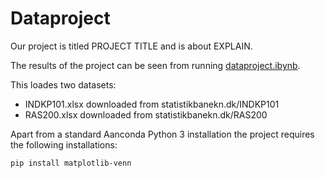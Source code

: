 # Dataproject

Our project is titled PROJECT TITLE and is about EXPLAIN.

The results of the project can be seen from running [dataproject.ibynb](/dataproject.ibynb).

This loades two datasets:

* INDKP101.xlsx downloaded from statistikbanekn.dk/INDKP101
* RAS200.xlsx downloaded from statistikbanekn.dk/RAS200

Apart from a standard Aanconda Python 3 installation the project requires the following installations:

``pip install matplotlib-venn``